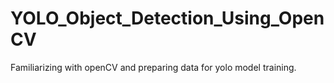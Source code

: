 # YOLO_Object_Detection_Using_OpenCV

Familiarizing with openCV and preparing data for yolo model training.
